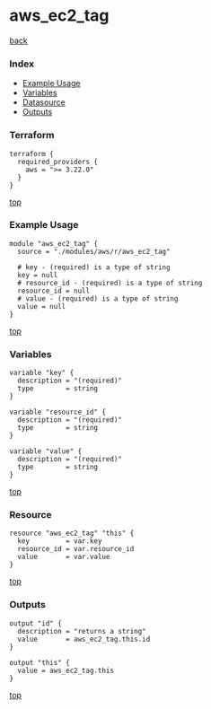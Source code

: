 # aws_ec2_tag

[back](../aws.md)

### Index

- [Example Usage](#example-usage)
- [Variables](#variables)
- [Datasource](#datasource)
- [Outputs](#outputs)

### Terraform

```hcl
terraform {
  required_providers {
    aws = ">= 3.22.0"
  }
}
```

[top](#index)

### Example Usage

```hcl
module "aws_ec2_tag" {
  source = "./modules/aws/r/aws_ec2_tag"

  # key - (required) is a type of string
  key = null
  # resource_id - (required) is a type of string
  resource_id = null
  # value - (required) is a type of string
  value = null
}
```

[top](#index)

### Variables

```hcl
variable "key" {
  description = "(required)"
  type        = string
}

variable "resource_id" {
  description = "(required)"
  type        = string
}

variable "value" {
  description = "(required)"
  type        = string
}
```

[top](#index)

### Resource

```hcl
resource "aws_ec2_tag" "this" {
  key         = var.key
  resource_id = var.resource_id
  value       = var.value
}
```

[top](#index)

### Outputs

```hcl
output "id" {
  description = "returns a string"
  value       = aws_ec2_tag.this.id
}

output "this" {
  value = aws_ec2_tag.this
}
```

[top](#index)